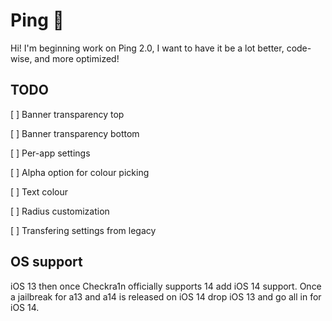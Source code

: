 # Ping 📣
Hi! I'm beginning work on Ping 2.0, I want to have it be a lot better, code-wise, and more optimized! 
## TODO
[ ] Banner transparency top

[ ] Banner transparency bottom

[ ] Per-app settings

[ ] Alpha option for colour picking

[ ] Text colour

[ ] Radius customization 

[ ] Transfering settings from legacy

## OS support
iOS 13 then once Checkra1n officially supports 14 add iOS 14 support. Once a jailbreak for a13 and a14 is released on iOS 14 drop iOS 13 and go all in for iOS 14. 

